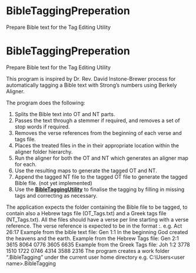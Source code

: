 # BibleTaggingPreperation
Prepare Bible text for the Tag Editing Utility

# BibleTaggingPreperation
Prepare Bible text for the Tag Editing Utility

This program is inspired by Dr. Rev. David Instone-Brewer process for
automatically tagging a Bible text with Strong’s numbers using Berkely Aligner.

The program does the following: 
1.	Splits the Bible text into OT and NT parts.
2.	Passes the text through a stemmer if required, and removes a set of stop words if required.
3.	Removes the verse references from the beginning of each verse and tags file.
4.	Places the treated files in the in their appropriate location within the aligner folder hierarchy.
5.	Run the aligner for both the OT and NT which generates an aligner map for each.
6.	Use the resulting maps to generate the tagged OT and NT.
7.	Append the tagged NT file to the tagged OT file to generate the tagged Bible file. (not yet implemented)
8.	Use the [**BibleTaggingUtility**](https://github.com/sabdelmalik/BibleTaggingUtility) to finalise the tagging by filling in missing tags and correcting as necessary.

The application expects the folder containing the Bible file to be tagged, to contain also a Hebrew tags file (OT_Tags.txt) and a Greek tags file (NT_Tags.txt).
All the files should have a verse per line starting with a verse reference.
The verse reference is expected to be in the format <book> <chapter>:<verse>. e.g. Act 26:17
Example from the bible text file:
Gen 1:1 In the beginning God created the heavens and the earth.
Example from the Hebrew Tags file:
Gen 2:1 3615 8064 0776 3605 6635
Example from the Greek Tags file:
Joh 1:2 3778 1510 1722 0746 4314 3588 2316
The program creates a work folder “.BibleTagging” under the current user home directory
e.g. C:\Users\<user name>\.BibleTagging
